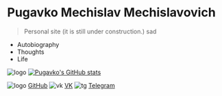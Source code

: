 <!-- _coverpage.md -->

<!--![logo](_media/icon.svg) --> 


# Pugavko Mechislav Mechislavovich 

> Personal site (it is still under construction.)
> sad


- Autobiography
- Thoughts
- Life
  

![logo](__media/icons/languages.svg ':size=60%')
[![Pugavko's GitHub stats](https://github-readme-stats.vercel.app/api?username=Pugavkomm)](https://github.com/anuraghazra/github-readme-stats)

![logo](__media/icons/Octocat.png ':size=5%') [GitHub](https://github.com/Pugavkomm)
![vk](__media/icons/vk.svg ':size=5%') [VK](https://vk.com/mechislavp)
![tg](__media/icons/Telegram.png ':size=5%') [Telegram](https://t.me/Mechislav)
<!--- ![rg](__media/icons/rg.png ':size=5%') [RG](https://www.researchgate.net/profile/Mechislav-Pugavko)--->
